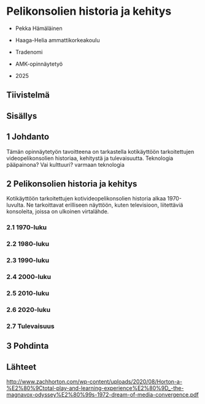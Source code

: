 # Pelikonsolien historia ja kehitys

- Pekka Hämäläinen

- Haaga-Helia ammattikorkeakoulu
- Tradenomi
- AMK-opinnäytetyö
- 2025


## Tiivistelmä


## Sisällys


## 1 Johdanto

Tämän opinnäytetyön tavoitteena on tarkastella kotikäyttöön tarkoitettujen videopelikonsolien historiaa, kehitystä ja tulevaisuutta. Teknologia pääpainona? Vai kulttuuri? varmaan teknologia


## 2 Pelikonsolien historia ja kehitys

Kotikäyttöön tarkoitettujen kotivideopelikonsolien historia alkaa 1970-luvulta. Ne tarkoittavat erilliseen näyttöön, kuten televisioon, liitettäviä konsoleita, joissa on ulkoinen virtalähde.


### 2.1 1970-luku


### 2.2 1980-luku


### 2.3 1990-luku


### 2.4 2000-luku


### 2.5 2010-luku


### 2.6 2020-luku


### 2.7 Tulevaisuus


## 3 Pohdinta


## Lähteet

http://www.zachhorton.com/wp-content/uploads/2020/08/Horton-a-%E2%80%9Ctotal-play-and-learning-experience%E2%80%9D_-the-magnavox-odyssey%E2%80%99s-1972-dream-of-media-convergence.pdf


